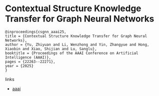 # Contextual Structure Knowledge Transfer for Graph Neural Networks

```
@inproceedings{csgnn_aaai25,
title = {Contextual Structure Knowledge Transfer for Graph Neural Networks},
author = {Yu, Zhiyuan and Li, Wenzhong and Yin, Zhangyue and Hong, Xiaobin and Xiao, Shijian and Lu, Sanglu},
booktitle = {Proceedings of the AAAI Conference on Artificial Intelligence (AAAI)},
pages = {22263--22271},
year = {2025}
}
```

links
- [aaai](https://ojs.aaai.org/index.php/AAAI/article/view/34381)

